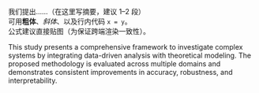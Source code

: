 我们提出……（在这里写摘要，建议 1–2 段）  
可用**粗体**、*斜体*、以及行内代码 `x = y`。  
公式建议直接贴图（为保证跨端渲染一致性）。

This study presents a comprehensive framework to investigate complex systems by integrating data-driven analysis with theoretical modeling. The proposed methodology is evaluated across multiple domains and demonstrates consistent improvements in accuracy, robustness, and interpretability.